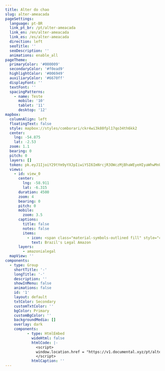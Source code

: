 ```yaml
---
title: Alter do chao
slug: alter-ameacada
pageSettings:
  language: pt-BR
  link_pt_br: /pt/alter-ameacada
  link_en: /en/alter-ameacada
  link_es: /es/alter-ameacada
  direction: left
  seoTitle: ''
  seoDescription: ''
  animations: enable_all
pageTheme:
  primaryColor: '#000009'
  secondaryColor: '#f0ead9'
  highlightColor: '#006949'
  auxiliaryColor: '#6670ff'
  displayFont: ''
  textFont: ''
  spacingPatterns:
    - name: Teste
      mobile: '10'
      tablet: '11'
      desktop: '12'
mapbox:
  columnAlign: left
  floatingText: false
  style: mapbox://styles/comborari/ckr4wi3k80fpl17qo34th6kk2
  center:
    lng: -54.875
    lat: -2.53
  zoom: 1.1
  bearing: 0
  pitch: 0
  layers: []
  token: pk.eyJ1IjoiY29tYm9yYXJpIiwiYSI6ImNrcjR3OWczMjBhaWEyeHIyaWhwMnUzNHcifQ.Yv7o7kj1ImyC9Rn-egF0TQ
  views:
    - id: view_0
      center:
        lng: -58.911
        lat: -6.315
      duration: 4500
      zoom: 4
      bearing: 0
      pitch: 0
      mobile:
        zoom: 3.5
      captions:
        title: false
        notes: false
        items:
          - icon: <span class="material-symbols-outlined fill" style="color:white">show_chart</span>
            text: Brazil's Legal Amazon
      layers:
        - amazonialegal
  mapView: ''
components:
  - type: Group
    shortTitle: '-'
    longTitle: '-'
    description: ''
    showInMenu: false
    animations: false
    id: '1'
    layout: default
    txtColor: Secondary
    customTxtColor: ''
    bgColor: Primary
    customBgColor: ''
    backgroundMedia: [] 
    overlay: dark
    components:
          - type: HtmlEmbed
            wideHtml: false
            htmlCode: |-
              <script>
              window.location.href = "https://v1.documental.xyz/pt/alter-ameacada";
              </script>
            htmlCaption: ''
---
```

